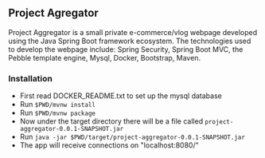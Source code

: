 ## Project Agregator
Project Aggregator is a small private e-commerce/vlog webpage developed using the Java Spring Boot framework ecosystem.
The technologies used to develop the webpage include: Spring Security, Spring Boot MVC, the Pebble template engine, Mysql, Docker, 
Bootstrap, Maven.
### Installation
- First read DOCKER_README.txt to set up the mysql database
- Run `$PWD/mvnw install`
- Run `$PWD/mvnw package`
- Now under the target directory there will be a file called `project-aggregator-0.0.1-SNAPSHOT.jar`
- Run `java -jar $PWD/target/project-aggregator-0.0.1-SNAPSHOT.jar`
- The app will receive connections on "localhost:8080/"
